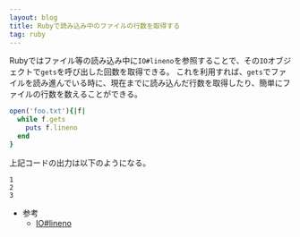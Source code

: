 ```yaml
---
layout: blog
title: Rubyで読み込み中のファイルの行数を取得する
tag: ruby
---
```




Rubyではファイル等の読み込み中に`IO#lineno`を参照することで、その`IO`オブジェクトで`gets`を呼び出した回数を取得できる。
これを利用すれば、`gets`でファイルを読み進んでいる時に、現在までに読み込んだ行数を取得したり、簡単にファイルの行数を数えることができる。

~~~~ruby
open('foo.txt'){|f|
  while f.gets
    puts f.lineno
  end
}
~~~~

上記コードの出力は以下のようになる。

~~~~
1
2
3
~~~~

- 参考
  - [IO#lineno](http://docs.ruby-lang.org/ja/1.9.3/class/IO.html#I_LINENO)
